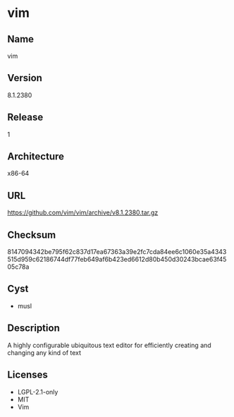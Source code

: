 # vim

## Name
vim

## Version
8.1.2380

## Release
1

## Architecture
x86-64

## URL
https://github.com/vim/vim/archive/v8.1.2380.tar.gz

## Checksum
8147094342be795f62c837d17ea67363a39e2fc7cda84ee6c1060e35a4343515d959c62186744df77feb649af6b423ed6612d80b450d30243bcae63f4505c78a

## Cyst
* musl

## Description
A highly configurable ubiquitous text editor for efficiently creating and
changing any kind of text

## Licenses
* LGPL-2.1-only
* MIT
* Vim
